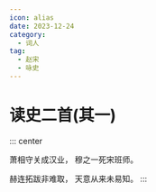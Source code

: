 ```yaml
---
icon: alias
date: 2023-12-24
category:
  - 词人
tag:
  - 赵宋
  - 咏史
---
```


# 读史二首(其一)

<!-- more -->

::: center

萧相守关成汉业， 穆之一死宋班师。

赫连拓跋非难取， 天意从来未易知。
:::